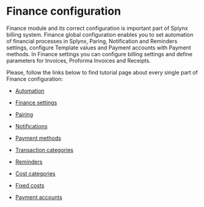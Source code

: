 Finance configuration
=============


Finance module and its correct configuration is important part of Splynx billing system. Finance global configuration enables you to set automation of financial processes in Splynx, Paring, Notification and Reminders settings, configure Template values and Payment accounts with Payment methods. In Finance settings you can configure billing settings and define parameters for Invoices, Proforma Invoices and Receipts.

Please, follow the links below to find tutorial page about every single part of Finance configuration:

* [ Automation](automation/automation.md)

* [ Finance settings](finance_settings/finance_settings.md)

* [ Pairing](pairing/pairing.md)

* [ Notifications](notifications/notifications,md)

* [ Payment methods](payment_methods/payment_methods.md)

* [ Transaction categories](transaction_categories/transaction_categories.md)

* [ Reminders](finance/reminders/reminders.md)

* [ Cost categories](cost_categories/cost_categories.md)

* [ Fixed costs](fixed_costs/fixed_costs.md)

* [ Payment accounts](payment_accounts/payment_accounts.md)
